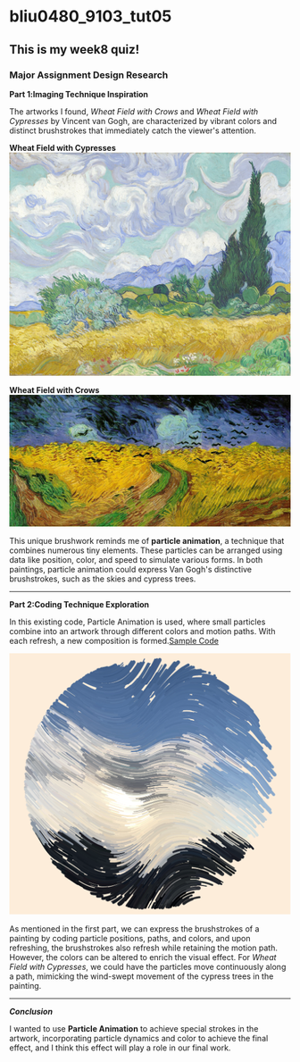 # bliu0480_9103_tut05

## This is my week8 quiz!
### Major Assignment Design Research

**Part 1:lmaging Technique Inspiration**

The artworks I found, *Wheat Field with Crows* and *Wheat Field with Cypresses* by Vincent van Gogh, are characterized by vibrant colors and distinct brushstrokes that immediately catch the viewer's attention. 

**Wheat Field with Cypresses**
![Wheat Field with Cypresses](readmeImages/Wheat_Field_with_Cypresses.jpg)

**Wheat Field with Crows**
![An image of Wheat Field with Crows](readmeImages/Wheat_Field_with_Crows.jpg)

This unique brushwork reminds me of **particle animation**, a technique that combines numerous tiny elements. These particles can be arranged using data like position, color, and speed to simulate various forms. In both paintings, particle animation could express Van Gogh's distinctive brushstrokes, such as the skies and cypress trees.

---

**Part 2:Coding Technique Exploration**

In this existing code, Particle Animation is used, where small particles combine into an artwork through different colors and motion paths. With each refresh, a new composition is formed.[Sample Code](https://openprocessing.org/sketch/2232980)

![Sample code](readmeImages/Sample_code.png)

As mentioned in the first part, we can express the brushstrokes of a painting by coding particle positions, paths, and colors, and upon refreshing, the brushstrokes also refresh while retaining the motion path. However, the colors can be altered to enrich the visual effect. For *Wheat Field with Cypresses*, we could have the particles move continuously along a path, mimicking the wind-swept movement of the cypress trees in the painting.

---

***Conclusion***

I wanted to use **Particle Animation** to achieve special strokes in the artwork, incorporating particle dynamics and color to achieve the final effect, and I think this effect will play a role in our final work.